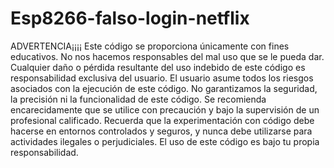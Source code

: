# Esp8266-falso-login-netflix
ADVERTENCIA¡¡¡¡ Este código se proporciona únicamente con fines educativos. No nos hacemos responsables del mal uso que se le pueda dar. 
Cualquier daño o pérdida resultante del uso indebido de este código es responsabilidad exclusiva del usuario. 
El usuario asume todos los riesgos asociados con la ejecución de este código. 
No garantizamos la seguridad, la precisión ni la funcionalidad de este código. 
Se recomienda encarecidamente que se utilice con precaución y bajo la supervisión de un profesional calificado.
Recuerda que la experimentación con código debe hacerse en entornos controlados y seguros, y nunca debe utilizarse para actividades ilegales o perjudiciales. 
El uso de este código es bajo tu propia responsabilidad.
